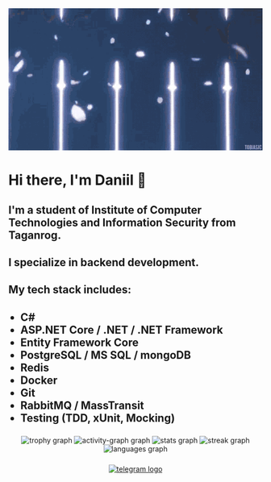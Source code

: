 <div align="center">
  <img src=https://github.com/ushkdn/ushkdn/blob/main/sources/ichigo-kurosaki.gif" />
</div>

<h1 align="left">Hi there, I'm Daniil 👋</h1>

###

<h2 align="left">I'm a student of Institute of Computer Technologies and Information Security from Taganrog.</h2>

###

<h2 align="left">I specialize in backend development.</h2>

###

<h2 align="left">My tech stack includes:</h2>
    <ul><h2>
        <li>C#</li>
        <li>ASP.NET Core / .NET / .NET Framework</li>
        <li>Entity Framework Core</li>
        <li>PostgreSQL / MS SQL / mongoDB</li>
        <li>Redis</li>
        <li>Docker</li>
        <li>Git</li>
        <li>RabbitMQ / MassTransit</li>
        <li>Testing (TDD, xUnit, Mocking)</li>
    </h2></ul>

###


<div align="center">
  <img src="https://github-profile-trophy.vercel.app?username=ushkdn&theme=darkhub&row=1&no-bg=true&no-frame=true&order=4" height="150" alt="trophy graph"  />
  <img src="https://github-readme-activity-graph.vercel.app/graph?username=ushkdn&radius=100&theme=github-dark&area=true&order=5&hide_border=true&hide_title=true" height="300" alt="activity-graph graph"  />
  <img src="https://github-readme-stats.vercel.app/api?username=ushkdn&hide_title=true&hide_rank=false&show_icons=true&include_all_commits=true&count_private=true&disable_animations=false&theme=github_dark&locale=en&hide_border=true&order=1" height="150" alt="stats graph"  />
  <img src="https://streak-stats.demolab.com?user=ushkdn&locale=en&mode=daily&theme=github_dark&hide_border=true&order=3" height="150" alt="streak graph"  />
  <img src="https://github-readme-stats.vercel.app/api/top-langs?username=ushkdn&locale=en&hide_title=false&layout=compact&card_width=320&langs_count=5&theme=github_dark&hide_border=true&order=2" height="150" alt="languages graph"  />
</div>

###

<div align="center">
  <a href="https://t.me/ushkdn" target="_blank">
    <img src="https://img.shields.io/static/v1?message=Telegram&logo=telegram&label=&color=2CA5E0&logoColor=white&labelColor=&style=flat" height="40" alt="telegram logo"  />
  </a>
</div>

###